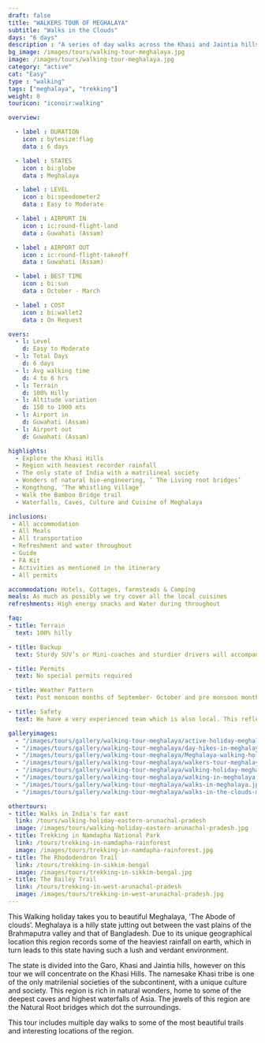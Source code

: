```yaml
---
draft: false
title: "WALKERS TOUR OF MEGHALAYA"
subtitle: "Walks in the Clouds"
days: "6 days"
description : "A series of day walks across the Khasi and Jaintia hills of Meghalaya"
bg_image: /images/tours/walking-tour-meghalaya.jpg
image: /images/tours/walking-tour-meghalaya.jpg
category: "active"
cat: "Easy"
type : "walking"
tags: ["meghalaya", "trekking"]
weight: 8
touricon: "iconoir:walking"

overview:

  - label : DURATION
    icon : bytesize:flag
    data : 6 days

  - label : STATES
    icon : bi:globe
    data : Meghalaya

  - label : LEVEL
    icon : bi:speedometer2
    data : Easy to Moderate

  - label : AIRPORT IN
    icon : ic:round-flight-land
    data : Guwahati (Assam)

  - label : AIRPORT OUT
    icon : ic:round-flight-takeoff
    data : Guwahati (Assam)

  - label : BEST TIME
    icon : bi:sun
    data : October - March

  - label : COST
    icon : bi:wallet2
    data : On Request

overs:
  - l: Level 
    d: Easy to Moderate
  - l: Total Days 
    d: 6 days
  - l: Avg walking time 
    d: 4 to 6 hrs
  - l: Terrain 
    d: 100% Hilly
  - l: Altitude variation 
    d: 150 to 1900 mts
  - l: Airport in 
    d: Guwahati (Assam)
  - l: Airport out 
    d: Guwahati (Assam)  

highlights:
  - Explore the Khasi Hills
  - Region with heaviest recorder rainfall
  - The only state of India with a matrilineal society
  - Wonders of natural bio-engineering, ‘ The Living root bridges’
  - Kongthong, ‘The Whistling Village’
  - Walk the Bamboo Bridge trail
  - Waterfalls, Caves, Culture and Cuisine of Meghalaya

inclusions:
 - All accommodation
 - All Meals
 - All transportation
 - Refreshment and water throughout
 - Guide 
 - FA Kit
 - Activities as mentioned in the itinerary
 - All permits

accommodation: Hotels, Cottages, farmsteads & Camping
meals: As much as possibly we try cover all the local cuisines
refreshments: High energy snacks and Water during throughout

faq:
- title: Terrain
  text: 100% hilly 

- title: Backup
  text: Sturdy SUV’s or Mini-coaches and sturdier drivers will accompany you on every trip. These vehicles are along right from your airport pick up to your drop back to the airport.

- title: Permits
  text: No special permits required

- title: Weather Pattern
  text: Post monsoon months of September- October and pre monsoon months of March-April are very pleasant with blue skies and a fair days. Peak winters are from November to February with the mercury coming down below 10 C, in the evenings, however the days are still favourable for cycling.

- title: Safety
  text: We have a very experienced team which is also local. This reflects in the overall safety of our tours. Rest assured your guides know where extra attention is required and when. All our routes are well known to us, we know where the nearest medical facilities are, we know whom to contact if in case of an emergency, we know all the alternate routes in case of road blockages. We have CASEVAC protocols in place to streamline the process in case of emergencies. You can rest easy knowing that in the outdoors in general and this region in particular you are in safe hands with us.

galleryimages:
  - "/images/tours/gallery/walking-tour-meghalaya/active-holiday-meghalaya-walking.jpg"
  - "/images/tours/gallery/walking-tour-meghalaya/day-hikes-in-meghalaya.jpg"
  - "/images/tours/gallery/walking-tour-meghalaya/Meghalaya-walking-holiday.jpg"
  - "/images/tours/gallery/walking-tour-meghalaya/walkers-tour-meghalaya.jpg"
  - "/images/tours/gallery/walking-tour-meghalaya/walking-holiday-meghalaya.jpg"
  - "/images/tours/gallery/walking-tour-meghalaya/walking-in-meghalaya.jpg"
  - "/images/tours/gallery/walking-tour-meghalaya/walks-in-meghalaya.jpg"
  - "/images/tours/gallery/walking-tour-meghalaya/walks-in-the-clouds-meghalaya.jpg"

othertours:
- title: Walks in India's far east
  link: /tours/walking-holiday-eastern-arunachal-pradesh
  image: /images/tours/walking-holiday-eastern-arunachal-pradesh.jpg
- title: Trekking in Namdapha National Park
  link: /tours/trekking-in-namdapha-rainforest
  image: /images/tours/trekking-in-namdapha-rainforest.jpg
- title: The Rhododendron Trail
  link: /tours/trekking-in-sikkim-bengal
  image: /images/tours/trekking-in-sikkim-bengal.jpg
- title: The Bailey Trail 
  link: /tours/trekking-in-west-arunachal-pradesh
  image: /images/tours/trekking-in-west-arunachal-pradesh.jpg   
---
```



This Walking holiday takes you to beautiful Meghalaya, 'The Abode of clouds’.   Meghalaya is a hilly state jutting out between the vast plains of the Brahmaputra valley and that of Bangladesh. Due to its unique geographical location this region records some of the heaviest rainfall on earth, which in turn leads to this state having such a lush and verdant environment. 

The state is divided into the Garo, Khasi and Jaintia hills, however on this tour we will concentrate on the Khasi Hills. The namesake Khasi tribe is one of the only matrilenial societies of the subcontinent, with a unique culture and society. This region is rich in natural wonders, home to some of the deepest caves and highest waterfalls of Asia. The jewels of this region are the Natural Root bridges which dot the surroundings. 

This tour includes multiple day walks to some of the most beautiful trails and interesting locations of the region.